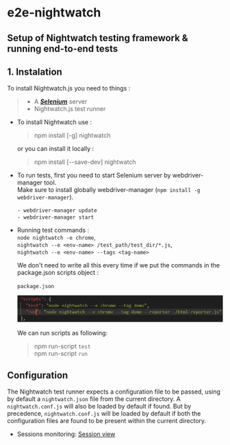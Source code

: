 # e2e-nightwatch
## Setup of Nightwatch testing framework &amp; running end-to-end tests
## 1. Instalation
To install Nightwatch.js you need to things :   
> + A **_[Selenium](https://www.seleniumhq.org/)_** server  
> + Nightwatch.js test runner

- To install Nightwatch use : <br/>
	> npm install [-g] nightwatch

	or you can install it locally : <br/>
	> npm install [--save-dev] nightwatch


- To run tests, first you need to start Selenium server by webdriver-manager tool.<br/>
Make sure to install globally webdriver-manager (`npm install -g webdriver-manager`).
	```
	- webdriver-manager update
	- webdriver-manager start
	```

- Running test commands : <br/>`node nightwatch -e chrome`, <br/>`nightwatch --e <env-name> /test_path/test_dir/*.js`, <br/>`nightwatch --e <env-name> --tags <tag-name>`

	We don't need to write all this every time if we put the commands in the package.json scripts object : <br/>

	`package.json`

	![image](figures\script.png)

	We can run scripts as following:
	> npm run-script `test`<br/>
npm run-script `run`

## Configuration
The Nightwatch test runner expects a configuration file to be passed, using by default a `nightwatch.json` file from the current directory. A `nightwatch.conf.js` will also be loaded by default if found. But by precedence, `nightwatch.conf.js` will be loaded by default if both the configuration files are found to be present within the current directory.

- Sessions monitoring: [Session view](http://localhost:4444/wd/hub/static/resource/hub.html)
